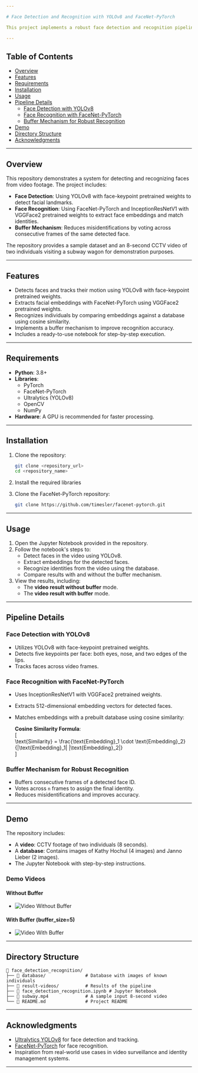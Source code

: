 ```yaml
---  

# Face Detection and Recognition with YOLOv8 and FaceNet-PyTorch  

This project implements a robust face detection and recognition pipeline using YOLOv8 for face-keypoint detection and the FaceNet-PyTorch library for face recognition. The system identifies individuals in a video using pre-recorded images in a database. Additionally, it uses a buffer mechanism to improve recognition accuracy by voting across consecutive frames.  

---  
```


## Table of Contents  
- [Overview](#overview)  
- [Features](#features)  
- [Requirements](#requirements)  
- [Installation](#installation)  
- [Usage](#usage)  
- [Pipeline Details](#pipeline-details)  
  - [Face Detection with YOLOv8](#face-detection-with-yolov8)  
  - [Face Recognition with FaceNet-PyTorch](#face-recognition-with-facenet-pytorch)  
  - [Buffer Mechanism for Robust Recognition](#buffer-mechanism-for-robust-recognition)  
- [Demo](#demo)  
- [Directory Structure](#directory-structure)  
- [Acknowledgments](#acknowledgments)  

---  

## Overview  
This repository demonstrates a system for detecting and recognizing faces from video footage. The project includes:  
- **Face Detection**: Using YOLOv8 with face-keypoint pretrained weights to detect facial landmarks.  
- **Face Recognition**: Using FaceNet-PyTorch and InceptionResNetV1 with VGGFace2 pretrained weights to extract face embeddings and match identities.  
- **Buffer Mechanism**: Reduces misidentifications by voting across consecutive frames of the same detected face.  

The repository provides a sample dataset and an 8-second CCTV video of two individuals visiting a subway wagon for demonstration purposes.  

---  

## Features  
- Detects faces and tracks their motion using YOLOv8 with face-keypoint pretrained weights.  
- Extracts facial embeddings with FaceNet-PyTorch using VGGFace2 pretrained weights.  
- Recognizes individuals by comparing embeddings against a database using cosine similarity.  
- Implements a buffer mechanism to improve recognition accuracy.  
- Includes a ready-to-use notebook for step-by-step execution.  

---  

## Requirements  
- **Python**: 3.8+  
- **Libraries**:  
  - PyTorch  
  - FaceNet-PyTorch  
  - Ultralytics (YOLOv8)  
  - OpenCV  
  - NumPy  
- **Hardware**: A GPU is recommended for faster processing.  

---  

## Installation  
1. Clone the repository:  
   ```bash  
   git clone <repository_url>  
   cd <repository_name>  
   ```  
2. Install the required libraries

3. Clone the FaceNet-PyTorch repository:  
   ```bash  
   git clone https://github.com/timesler/facenet-pytorch.git  
   ```  

---  

## Usage  
1. Open the Jupyter Notebook provided in the repository.  
2. Follow the notebook's steps to:  
   - Detect faces in the video using YOLOv8.  
   - Extract embeddings for the detected faces.  
   - Recognize identities from the video using the database.  
   - Compare results with and without the buffer mechanism.  
3. View the results, including:  
   - The **video result without buffer** mode.  
   - The **video result with buffer** mode.  

---  

## Pipeline Details  

### Face Detection with YOLOv8  
- Utilizes YOLOv8 with face-keypoint pretrained weights.  
- Detects five keypoints per face: both eyes, nose, and two edges of the lips.  
- Tracks faces across video frames.  

### Face Recognition with FaceNet-PyTorch  
- Uses InceptionResNetV1 with VGGFace2 pretrained weights.  
- Extracts 512-dimensional embedding vectors for detected faces.  
- Matches embeddings with a prebuilt database using cosine similarity:  

  **Cosine Similarity Formula**:  
  \[  
  \text{Similarity} = \frac{\text{Embedding}_1 \cdot \text{Embedding}_2}{\|\text{Embedding}_1\| \|\text{Embedding}_2\|}  
  \]  

### Buffer Mechanism for Robust Recognition  
- Buffers consecutive frames of a detected face ID.  
- Votes across `n` frames to assign the final identity.  
- Reduces misidentifications and improves accuracy.  

---  

## Demo  
The repository includes:  
- A **video**: CCTV footage of two individuals (8 seconds).  
- A **database**: Contains images of Kathy Hochul (4 images) and Janno Lieber (2 images).  
- The Jupyter Notebook with step-by-step instructions.  

### Demo Videos  

#### Without Buffer  
- ![Video Without Buffer](https://github.com/erfan-mtzv/Face-Detection-and-Recognition-with-YOLOv8-and-FaceNet-PyTorch/blob/main/result-videos/without-buffer-result.gif)

#### With Buffer (buffer_size=5)
- ![Video With Buffer](https://github.com/erfan-mtzv/Face-Detection-and-Recognition-with-YOLOv8-and-FaceNet-PyTorch/blob/main/result-videos/buffer-result.gif)


---  

## Directory Structure  
```  
📁 face_detection_recognition/  
├── 📂 database/               # Database with images of known individuals  
├── 📂 result-videos/          # Results of the pipeline  
├── 📄 face_detection_recognition.ipynb # Jupyter Notebook  
├── 📄 subway.mp4              # A sample input 8-second video  
└── 📜 README.md               # Project README  
```  

---  

## Acknowledgments  
- [Ultralytics YOLOv8](https://github.com/ultralytics/ultralytics) for face detection and tracking.  
- [FaceNet-PyTorch](https://github.com/timesler/facenet-pytorch) for face recognition.  
- Inspiration from real-world use cases in video surveillance and identity management systems.  

---  
